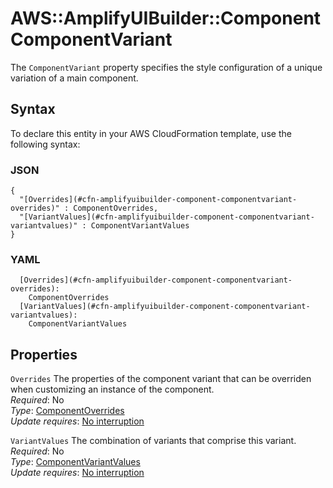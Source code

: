 # AWS::AmplifyUIBuilder::Component ComponentVariant<a name="aws-properties-amplifyuibuilder-component-componentvariant"></a>

The `ComponentVariant` property specifies the style configuration of a unique variation of a main component\.

## Syntax<a name="aws-properties-amplifyuibuilder-component-componentvariant-syntax"></a>

To declare this entity in your AWS CloudFormation template, use the following syntax:

### JSON<a name="aws-properties-amplifyuibuilder-component-componentvariant-syntax.json"></a>

```
{
  "[Overrides](#cfn-amplifyuibuilder-component-componentvariant-overrides)" : ComponentOverrides,
  "[VariantValues](#cfn-amplifyuibuilder-component-componentvariant-variantvalues)" : ComponentVariantValues
}
```

### YAML<a name="aws-properties-amplifyuibuilder-component-componentvariant-syntax.yaml"></a>

```
  [Overrides](#cfn-amplifyuibuilder-component-componentvariant-overrides): 
    ComponentOverrides
  [VariantValues](#cfn-amplifyuibuilder-component-componentvariant-variantvalues): 
    ComponentVariantValues
```

## Properties<a name="aws-properties-amplifyuibuilder-component-componentvariant-properties"></a>

`Overrides`  <a name="cfn-amplifyuibuilder-component-componentvariant-overrides"></a>
The properties of the component variant that can be overriden when customizing an instance of the component\.  
*Required*: No  
*Type*: [ComponentOverrides](aws-properties-amplifyuibuilder-component-componentoverrides.md)  
*Update requires*: [No interruption](https://docs.aws.amazon.com/AWSCloudFormation/latest/UserGuide/using-cfn-updating-stacks-update-behaviors.html#update-no-interrupt)

`VariantValues`  <a name="cfn-amplifyuibuilder-component-componentvariant-variantvalues"></a>
The combination of variants that comprise this variant\.  
*Required*: No  
*Type*: [ComponentVariantValues](aws-properties-amplifyuibuilder-component-componentvariantvalues.md)  
*Update requires*: [No interruption](https://docs.aws.amazon.com/AWSCloudFormation/latest/UserGuide/using-cfn-updating-stacks-update-behaviors.html#update-no-interrupt)